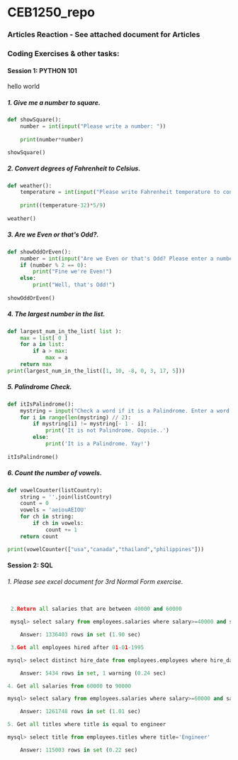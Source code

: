 # CEB1250_repo
### Articles Reaction - See attached document for Articles

### Coding Exercises & other tasks:
#### Session 1: PYTHON 101

hello world
##### 1. Give me a number to square.
```python
def showSquare():
    number = int(input("Please write a number: "))
    
    print(number*number)

showSquare()
```
##### 2. Convert degrees of Fahrenheit to Celsius.
```python
def weather():
    temperature = int(input("Please write Fahrenheit temperature to convert to Celsius: "))
    
    print((temperature-32)*5/9)
    
weather()
```
##### 3. Are we Even or that's Odd?.
```python
def showOddOrEven():
    number = int(input("Are we Even or that's Odd? Please enter a number: "))
    if (number % 2 == 0):
        print("Fine we're Even!")
    else:
        print("Well, that's Odd!")
    
showOddOrEven()
```
##### 4. The largest number in the list.
```python
def largest_num_in_the_list( list ):
    max = list[ 0 ]
    for a in list:
        if a > max:
            max = a
    return max
print(largest_num_in_the_list([1, 10, -8, 0, 3, 17, 5]))
```
##### 5. Palindrome Check.
```python
def itIsPalindrome():
    mystring = input("Check a word if it is a Palindrome. Enter a word: ")
    for i in range(len(mystring) // 2):
        if mystring[i] != mystring[- 1 - i]:
            print('It is not Palindrome. Oopsie..')
        else:
            print('It is a Palindrome. Yay!')
            
itIsPalindrome()
```
##### 6. Count the number of vowels.
```python
def vowelCounter(listCountry):
    string = ''.join(listCountry)
    count = 0
    vowels = 'aeiouAEIOU'
    for ch in string:
        if ch in vowels:
            count += 1
    return count

print(vowelCounter(["usa","canada","thailand","philippines"]))
```
#### Session 2: SQL
###### 1. Please see excel document for 3rd Normal Form exercise.
```python

 2.Return all salaries that are between 40000 and 60000

 mysql> select salary from employees.salaries where salary>=40000 and salary<=60000;

    Answer: 1336403 rows in set (1.90 sec)
```

```python
 3.Get all employees hired after 01-01-1995

mysql> select distinct hire_date from employees.employees where hire_date>1995-01-01

    Answer: 5434 rows in set, 1 warning (0.24 sec)

```
```python
4. Get all salaries from 60000 to 90000

mysql> select salary from employees.salaries where salary>=60000 and salary<=90000

    Answer: 1261748 rows in set (1.01 sec)

```
```python
5. Get all titles where title is equal to engineer

mysql> select title from employees.titles where title='Engineer'

    Answer: 115003 rows in set (0.22 sec)

```


